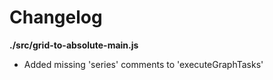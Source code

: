 # Changelog

**./src/grid-to-absolute-main.js**
* Added missing 'series' comments to 'executeGraphTasks'
